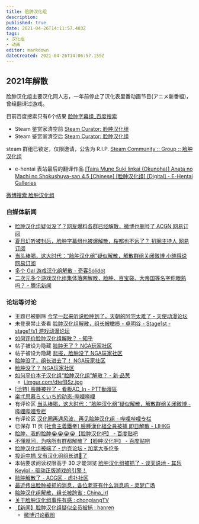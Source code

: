 ```yaml
---
title: 脸肿汉化组
description: 
published: true
date: 2021-04-26T14:11:57.483Z
tags: 
- 汉化组
- 动画
editor: markdown
dateCreated: 2021-04-26T14:06:57.159Z
---
```


## 2021年解散

脸肿汉化组主要汉化同人志，一年前停止了汉化表里番动画节目(アニメ新番組)，曾经翻译过游戏。

目前百度搜索只有6个结果 [脸肿字幕组_百度搜索](https://archive.is/oUDij "https://www.baidu.com/s?ie=UTF-8&wd=脸肿字幕组")

+ Steam 鉴赏家清空前 [Steam Curator: 脸肿汉化组](https://web.archive.org/web/20180124112629/http://store.steampowered.com/curator/29330553-脸肿汉化组/)
+ Steam 鉴赏家清空后 [Steam Curator: 脸肿汉化组](https://web.archive.org/web/20210425163534/https://store.steampowered.com/curator/29330553-脸肿汉化组/)

steam 群组已锁定，仅限邀请，公告为 R.I.P. [Steam Community :: Group :: 脸肿汉化组](https://web.archive.org/web/20210425162802/https://steamcommunity.com/groups/Lianzhong)

+ e-hentai 表站最后的翻译作品 [[Taira Mune Suki Iinkai (Okunoha)] Anata no Machi no Shokushuya-san 4.5 [Chinese] [脸肿汉化组] [Digital] - E-Hentai Galleries](https://web.archive.org/web/20210425165133/https://e-hentai.org/g/1895876/f8c5a134e9/?hc=1 "https://archive.is/2AW60")

[微博搜索 脸肿汉化组](https://archive.is/qHefl "https://s.weibo.com/weibo?q=脸肿汉化组")

### 自媒体新闻

+ [脸肿汉化组疑似没了？网友爆料各群已经解散，微博也删号了 ACGN 网易订阅](https://archive.is/XNq0h "https://www.163.com/dy/article/G8EDB8SR0515AE1Q.html")
+ [夏日幻听被封后，脸肿字幕组也被爆解散，桜都也不远了？ 扒圈主持人 网易订阅](https://archive.is/3rWVJ "https://www.163.com/dy/article/G8FG4QQG0537TR1B.html")
+ [当头棒喝，这大时代：“脸肿汉化组”疑似解散，解散群组关闭微博 小晓得说 网易订阅](https://archive.is/t7WlM "https://www.163.com/dy/article/G8ENKHOV0535W8V4.html")
+ [多个 Gal 游戏汉化组解散 - 奇客Solidot](https://web.archive.org/web/20210516082015/https://www.solidot.org/story?sid=67634)
+ [二次元多个游戏汉化组集体落网解散，脸肿、百宝袋、大帝国等名字你眼熟吗？ - 腾讯新闻](https://web.archive.org/web/20210516081957/https://new.qq.com/omn/20210426/20210426A00MK800.html)

### 论坛等讨论

+ 主题已被删除 [今早一起来听说脸肿到了，天朝的阿宅太难了 - 天使动漫论坛](https://web.archive.org/web/20210426020838/https://www.tsdm39.net/forum.php?mod=viewthread&tid=1047075)
+ 未登录禁止查看 [脸肿汉化组解散，组长被橄榄 - 卓明谷 - Stage1st - stage1/s1 游戏动漫论坛](https://archive.is/NDMuB "https://bbs.saraba1st.com/2b/thread-2000914-1-1.html")
+ [如何评价脸肿汉化组解散？ - 知乎](https://archive.is/WOZ1u "https://www.zhihu.com/question/456412220")
+ 帖子被设为隐藏 [脸肿无了？ NGA玩家社区](https://archive.is/ImWuW "https://nga.178.com/read.php?tid=26472518")
+ 帖子被设为隐藏 [悲报，脸肿没了 NGA玩家社区](https://archive.is/Yr4xk "https://bbs.nga.cn/read.php?tid=26480804")
+ [脸肿没了，组长进去了！ NGA玩家社区](https://archive.is/vfydU "https://bbs.nga.cn/read.php?tid=26477133")
+ [脸肿没了？ NGA玩家社区](https://archive.is/FYTpc "https://bbs.nga.cn/read.php?tid=26485615")
+ [如何平价本子汉化组“脸肿汉化组”解散？ - 新·品葱](https://web.archive.org/web/20210425165701/https://pincong.rocks/question/38325)
    + [i.imgur.com/dtefBSz.jpg](https://web.archive.org/web/20210425162713/https://i.imgur.com/dtefBSz.jpg)
+ [[洽特] 臉腫被抄了 - 看板AC_In - PTT動漫區](https://web.archive.org/web/20210426023140if_/https://pttcomics.com/AC_In/1WXDS6a1)
+ [楽弌思慕らくいち的动态-哔哩哔哩](https://archive.is/MTcWc "https://t.bilibili.com/517518841634134435")
+ 有评论区 [当头棒喝，这大时代：“脸肿汉化组”疑似解散，解散群组关闭微博 - 哔哩哔哩专栏](https://archive.is/YFc8b "https://www.bilibili.com/read/cv11025972")
+ 有评论区 [汉化圈再遇风波，再见脸肿汉化组 - 哔哩哔哩专栏](https://archive.is/4Jasw "https://www.bilibili.com/read/cv11029090")
+ 已保存 11 页 [[社會主義鐵拳] 臉腫漢化組全員被捕 即日解散 - LIHKG](https://web.archive.org/web/20210426135341if_/https://lihkg.com/thread/2503839/page/1)
+ [脸肿，我的脸肿😭😭😭😭【脸肿汉化吧】 - 百度贴吧](https://archive.is/j0b0j "https://web.archive.org/web/20210426133639/https://tieba.baidu.com/p/7318774777")
+ [不懂就问，为啥所有群都解散了【脸肿汉化吧】 - 百度贴吧](https://web.archive.org/web/20210426133942/https://tieba.baidu.com/p/7318189757)
+ [脸肿汉化组被端了 - 约克论坛 - 加拿大多伦多](https://web.archive.org/web/20210426134002/http://forum.yorkbbs.ca/chat/5332541.aspx)
+ [投诉中插 又有汉化组组长进🍊了](https://web.archive.org/web/20210516082014/https://www.douban.com/group/topic/222858822/)
+ 本帖要求阅读权限高于 30 才能浏览 [脸肿汉化组被抓了 - 谈天说地 - 其乐 Keylol - 驱动正版游戏的引擎！](https://archive.is/xf34Y "https://keylol.com/t708249-1-1")
+ [脸肿解散了 - ACG区 - 虎扑社区](https://web.archive.org/web/20210516082147/https://bbs.hupu.com/42508388.html)
+ [最近传出脸肿被抓的消息，各位老哥有什么消息吗 - 灵梦广场](https://web.archive.org/web/20210516082023if_/https://acg.is/d/10031)
+ [脸肿汉化组解散，组长被跨省 : China_irl](https://web.archive.org/web/20210425162701/https://old.reddit.com/r/China_irl/comments/my03sr/脸肿汉化组解散组长被跨省/)
+ [关于脸肿汉化组事件有感 : chonglangTV](https://web.archive.org/web/20210426135716/https://old.reddit.com/r/chonglangTV/comments/myq26f/关于脸肿汉化组事件有感/)
+ [【新闻】脸肿汉化组疑似全员被捕 : hanren](https://web.archive.org/web/20210426135653/https://old.reddit.com/r/hanren/comments/my0694/新闻脸肿汉化组疑似全员被捕/)
    + [微博讨论截图](https://web.archive.org/web/20210426140555/https://preview.redd.it/ezfqbpwtr8v61.jpg?width=1077&format=pjpg&auto=webp&s=1def1777cdf9007f6b7ee824cdb03e4208536dbc)
